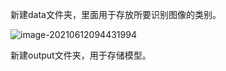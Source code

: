 新建data文件夹，里面用于存放所要识别图像的类别。

<img src="C:\Users\Administrator\AppData\Roaming\Typora\typora-user-images\image-20210612094431994.png" alt="image-20210612094431994"  />

新建output文件夹，用于存储模型。
